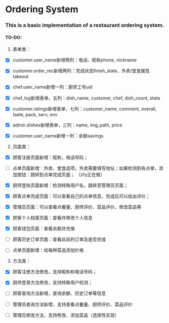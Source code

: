 # Ordering System

### This is a basic implementation of a restaurant ordering system.

#### TO-DO:

1. 表单类：

- [x] customer.user_name新增两列：电话、昵称phone, nickname

- [x] customer.order_rec新增两列：完成状态finish_state、外卖/堂食属性takeout

- [x] chef.user_name新增一列：厨师工号uid

- [x] chef_log新增表单，五列：dish_name, customer, chef, dish_count, state

- [x] customer.ratings新增表单，七列：customer_name, comment, overall, taste, pack, serv, env

- [x] admin.dishes新增表单，三列：name, img_path, price

- [x] customer.user_name新增一列：余额savings

2. 页面类：

- [x] 顾客注册页面新增：昵称，电话号码；

- [ ] 点单页面新增：外卖、堂食选项，外卖需要填写地址；如果检测到有点单，添加按钮：跳转到点单完成页面； （zfy正在做）

- [x] 厨师登陆页面新增：检测特殊用户名，跳转至管理员页面；

- [x] 顾客点单完成页面：可以查看自己的点单信息，完成后可以给出评价；

- [x] 管理员页面：可以查看点餐量、厨师评价、菜品评价，修改菜品等

- [x] 顾客个人档案页面：查看并修改个人信息

- [x] 顾客钱包页面：查看余额并充值

- [ ] 顾客历史订单页面：查看此前的订单及是否完成

- [ ] 点单页面新增：给每种菜品添加价格

3. 方法类：

- [x] 顾客注册方法修改，支持昵称和电话号码；

- [x] 厨师登录方法修改，支持特殊用户检测；

- [ ] 顾客查询方法新增，查询余额、历史订单等信息

- [ ] 管理员查询方法新增，支持查看点餐量、厨师评价、菜品评价

- [ ] 管理员修改方法，支持修改、添加菜品（选择性实现）
